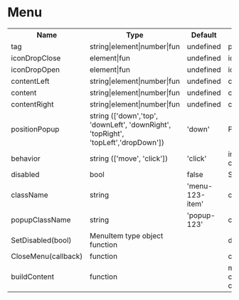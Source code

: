 # Menu

<table>
    <tr>
        <th>Name</th>
        <th>Type</th>
        <th>Default</th>
        <th>Description</th>
    </tr>
 <tr>
        <td>tag</td>
        <td>string|element|number|fun</td>
        <td>undefined</td>
        <td>param event click</td>
    </tr>
<tr>
        <td>iconDropClose</td>
        <td>element|fun</td>
        <td>undefined</td>
        <td>icon close menu only for drobBox</td>
    </tr>
    <tr>
        <td>iconDropOpen</td>
        <td>element|fun</td>
        <td>undefined</td>
        <td>icon open menu only for drobBox</td>
    </tr>
    <tr>
        <td>contentLeft</td>
        <td>string|element|number|fun</td>
        <td>undefined</td>
        <td>content menu width:10%</td>
    </tr>
    <tr>
        <td>content</td>
        <td>string|element|number|fun</td>
        <td>undefined</td>
        <td>content menu</td>
    </tr>
    <tr>
        <td>contentRight</td>
        <td>string|element|number|fun</td>
        <td>undefined</td>
        <td>content menu width:10%</td>
    </tr>
    <tr>
        <td>positionPopup</td>
        <td>string (['down','top', 'downLeft', 'downRight', 'topRight', 'topLeft','dropDown'])</td>
        <td> 'down' </td>
        <td>Position  panel submenu (dropDown only vertical menu)</td>
    </tr>
    <tr>
        <td>behavior</td>
        <td>string (['move', 'click'])</td>
        <td>'click'</td>
        <td>initializer for opening a submenu.
         move - mouse over, click - click on menu</td>
    </tr>
    <tr>
        <td>disabled</td>
        <td>bool</td>
        <td>false</td>
        <td>State disable menu</td>
    </tr>
    <tr>
        <td>className</td>
        <td>string</td>
        <td>'menu-123-item'</td>
        <td>css class menu</td>
    </tr>
    <tr>
        <td>popupClassName</td>
        <td>string</td>
        <td>'popup-123' </td>
        <td>css class for submenu panel</td>
    </tr>
     <tr>
        <td>SetDisabled(bool)</td>
        <td>MenuItem type object function</td>
        <td></td>
        <td>disabled state switching function</td>
    </tr>
 <tr>
        <td>CloseMenu(callback)</td>
        <td>function</td>
        <td></td>
        <td>close all open menu</td>
    </tr>
 <tr>
        <td>buildContent</td>
        <td>function</td>
        <td></td>
        <td>menu content building function params:{contentLeft, contentCenter, contentRight,iconDropOpen,iconDropClose,isOpenDrop,id,tag}</td>
    </tr>
</table>

```javascript

```

